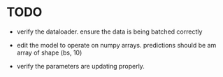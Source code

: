 # TODO

- verify the dataloader. ensure the data is being batched correctly

- edit the model to operate on numpy arrays. predictions should be am array of shape (bs, 10)

- verify the parameters are updating properly.   

